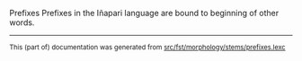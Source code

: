 Prefixes
Prefixes in the Iñapari language are bound to beginning of other words.

* * *

<small>This (part of) documentation was generated from [src/fst/morphology/stems/prefixes.lexc](https://github.com/giellalt/lang-inp/blob/main/src/fst/morphology/stems/prefixes.lexc)</small>
